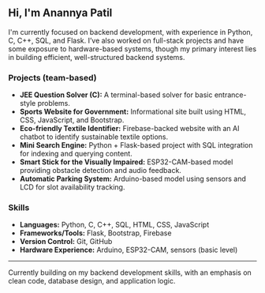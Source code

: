 ## Hi, I'm Anannya Patil

I'm currently focused on backend development, with experience in Python, C, C++, SQL, and Flask. I’ve also worked on full-stack projects and have some exposure to hardware-based systems, though my primary interest lies in building efficient, well-structured backend systems.

### Projects (team-based)
- **JEE Question Solver (C):** A terminal-based solver for basic entrance-style problems.  
- **Sports Website for Government:** Informational site built using HTML, CSS, JavaScript, and Bootstrap.  
- **Eco-friendly Textile Identifier:** Firebase-backed website with an AI chatbot to identify sustainable textile options.  
- **Mini Search Engine:** Python + Flask-based project with SQL integration for indexing and querying content.  
- **Smart Stick for the Visually Impaired:** ESP32-CAM-based model providing obstacle detection and audio feedback.  
- **Automatic Parking System:** Arduino-based model using sensors and LCD for slot availability tracking.

### Skills
- **Languages:** Python, C, C++, SQL, HTML, CSS, JavaScript  
- **Frameworks/Tools:** Flask, Bootstrap, Firebase  
- **Version Control:** Git, GitHub  
- **Hardware Experience:** Arduino, ESP32-CAM, sensors (basic level)

---

Currently building on my backend development skills, with an emphasis on clean code, database design, and application logic.
